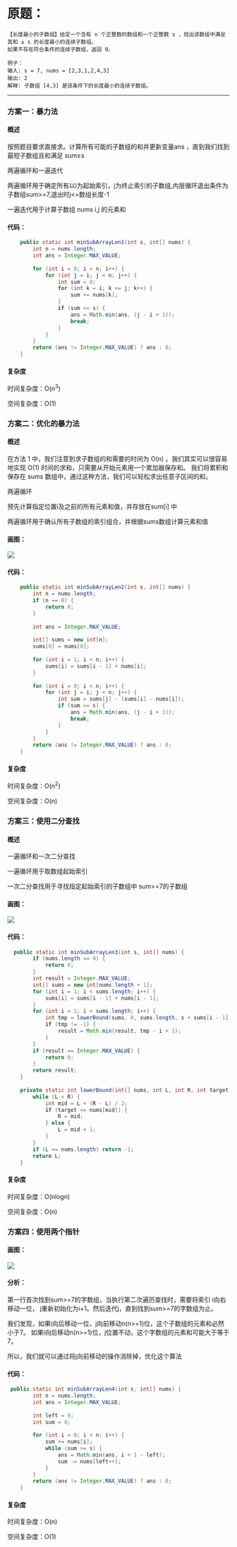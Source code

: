 
# 原题： 
	
	【长度最小的子数组】给定一个含有 n 个正整数的数组和一个正整数 s ，找出该数组中满足其和 ≥ s 的长度最小的连续子数组。
	如果不存在符合条件的连续子数组，返回 0。
	
	例子：
	输入: s = 7, nums = [2,3,1,2,4,3]
    输出: 2
    解释: 子数组 [4,3] 是该条件下的长度最小的连续子数组。
	

-------------------------
### 方案一：暴力法

#### 概述
按照题目要求直接求。计算所有可能的子数组的和并更新变量ans ，直到我们找到最短子数组且和满足 sum≥s

两遍循环和一遍迭代

两遍循环用于确定所有以i为起始索引，j为终止索引的子数组,内层循环退出条件为 子数组sum>=7,退出时j<=数组长度-1

一遍迭代用于计算子数组 nums i,j 的元素和

#### 代码：

```java   
    public static int minSubArrayLen1(int s, int[] nums) {
        int n = nums.length;
        int ans = Integer.MAX_VALUE;
        
        for (int i = 0; i < n; i++) {
            for (int j = i; j < n; j++) {
                int sum = 0;
                for (int k = i; k <= j; k++) {
                    sum += nums[k];
                }
                if (sum >= s) {
                    ans = Math.min(ans, (j - i + 1));
                    break;
                }
            }
        }
        return (ans != Integer.MAX_VALUE) ? ans : 0;
    }

```  
#### 复杂度 
时间复杂度：O(n<sup>3</sup>)

空间复杂度：O(1)

### 方案二：优化的暴力法

#### 概述
在方法 1 中，我们注意到求子数组的和需要的时间为 O(n) 。我们其实可以很容易地实现 O(1) 时间的求和，只需要从开始元素用一个累加器保存和。
我们将累积和保存在 sums 数组中，通过这种方法，我们可以轻松求出任意子区间的和。

两遍循环

预先计算指定位置i及之前的所有元素和值，并存放在sum[i] 中

两遍循环用于确认所有子数组的索引组合，并根据sums数组计算元素和值

#### 画图：
  ![](../../res/Leetcode209/3.png)

#### 代码：

```java   
    public static int minSubArrayLen2(int s, int[] nums) {
        int n = nums.length;
        if (n == 0) {
            return 0;
        }
        
        int ans = Integer.MAX_VALUE;
        
        int[] sums = new int[n];
        sums[0] = nums[0];
        
        for (int i = 1; i < n; i++) {
            sums[i] = sums[i - 1] + nums[i];
        }
        
        for (int i = 0; i < n; i++) {
            for (int j = i; j < n; j++) {
                int sum = sums[j] - (sums[i] - nums[i]);
                if (sum >= s) {
                    ans = Math.min(ans, (j - i + 1));
                    break;
                }
            }
        }
        return (ans != Integer.MAX_VALUE) ? ans : 0;
    }
```   


#### 复杂度 
时间复杂度：O(n<sup>2</sup>)

空间复杂度：O(n)

### 方案三：使用二分查找

#### 概述
一遍循环和一次二分查找

一遍循环用于取数组起始索引

一次二分查找用于寻找指定起始索引的子数组中 sum>=7的子数组

#### 画图：
  ![](../../res/Leetcode209/4.png)

#### 代码：

```java   
  public static int minSubArrayLen3(int s, int[] nums) {
        if (nums.length == 0) {
            return 0;
        }
        int result = Integer.MAX_VALUE;
        int[] sums = new int[nums.length + 1];
        for (int i = 1; i < sums.length; i++) {
            sums[i] = sums[i - 1] + nums[i - 1];
        }
        for (int i = 1; i < sums.length; i++) {
            int tmp = lowerBound(sums, 0, sums.length, s + sums[i - 1]);
            if (tmp != -1) {
                result = Math.min(result, tmp - i + 1);
            }
        }
        if (result == Integer.MAX_VALUE) {
            return 0;
        }
        return result;
    }
    
    private static int lowerBound(int[] nums, int L, int R, int target) {
        while (L < R) {
            int mid = L + (R - L) / 2;
            if (target <= nums[mid]) {
                R = mid;
            } else {
                L = mid + 1;
            }
        }
        if (L == nums.length) return -1;
        return L;
    }
```   


#### 复杂度 
时间复杂度：O(nlogn)

空间复杂度：O(n)


### 方案四：使用两个指针

#### 画图：
  ![](../../res/Leetcode209/1.png)
  
#### 分析：
第一行首次找到sum>=7的字数组，当执行第二次遍历查找时，需要将索引 i向右移动一位，
j重新初始化为i+1。然后迭代j，直到找到sum>=7的字数组为止。

我们发现，如果i向后移动一位，j向前移动n(n>=1)位，这个子数组的元素和必然小于7。
如果i向后移动n(n>=1)位，j位置不动，这个字数组的元素和可能大于等于7。

所以，我们就可以通过将j向前移动的操作消除掉，优化这个算法

#### 代码：

```java   
 public static int minSubArrayLen4(int s, int[] nums) {
        int n = nums.length;
        int ans = Integer.MAX_VALUE;
        
        int left = 0;
        int sum = 0;
        
        for (int i = 0; i < n; i++) {
            sum += nums[i];
            while (sum >= s) {
                ans = Math.min(ans, i + 1 - left);
                sum -= nums[left++];
            }
        }
        return (ans != Integer.MAX_VALUE) ? ans : 0;
    }
```   


#### 复杂度 
时间复杂度：O(n)

空间复杂度：O(1)

